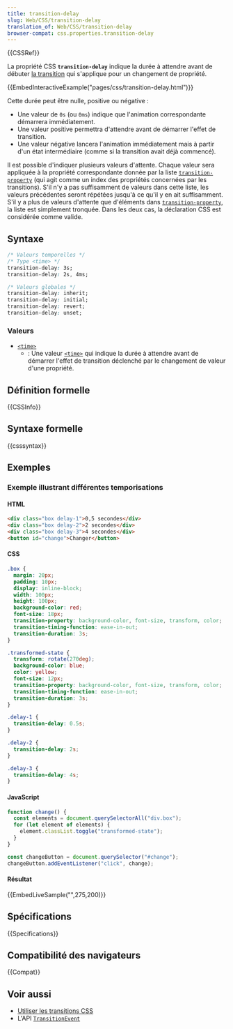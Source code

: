 ```yaml
---
title: transition-delay
slug: Web/CSS/transition-delay
translation_of: Web/CSS/transition-delay
browser-compat: css.properties.transition-delay
---
```


{{CSSRef}}

La propriété CSS **`transition-delay`** indique la durée à attendre avant de débuter [la transition](/fr/docs/Web/CSS/CSS_Transitions/Using_CSS_transitions) qui s'applique pour un changement de propriété.

{{EmbedInteractiveExample("pages/css/transition-delay.html")}}

Cette durée peut être nulle, positive ou négative&nbsp;:

- Une valeur de `0s` (ou `0ms`) indique que l'animation correspondante démarrera immédiatement.
- Une valeur positive permettra d'attendre avant de démarrer l'effet de transition.
- Une valeur négative lancera l'animation immédiatement mais à partir d'un état intermédiaire (comme si la transition avait déjà commencé).

Il est possible d'indiquer plusieurs valeurs d'attente. Chaque valeur sera appliquée à la propriété correspondante donnée par la liste [`transition-property`](/fr/docs/Web/CSS/transition-property) (qui agit comme un index des propriétés concernées par les transitions). S'il n'y a pas suffisamment de valeurs dans cette liste, les valeurs précédentes seront répétées jusqu'à ce qu'il y en ait suffisamment. S'il y a plus de valeurs d'attente que d'éléments dans [`transition-property`](/fr/docs/Web/CSS/transition-property), la liste est simplement tronquée. Dans les deux cas, la déclaration CSS est considérée comme valide.

## Syntaxe

```css
/* Valeurs temporelles */
/* Type <time> */
transition-delay: 3s;
transition-delay: 2s, 4ms;

/* Valeurs globales */
transition-delay: inherit;
transition-delay: initial;
transition-delay: revert;
transition-delay: unset;
```

### Valeurs

- [`<time>`](/fr/docs/Web/CSS/time)
  - : Une valeur [`<time>`](/fr/docs/Web/CSS/time) qui indique la durée à attendre avant de démarrer l'effet de transition déclenché par le changement de valeur d'une propriété.

## Définition formelle

{{CSSInfo}}

## Syntaxe formelle

{{csssyntax}}

## Exemples

### Exemple illustrant différentes temporisations

#### HTML

```html
<div class="box delay-1">0,5 secondes</div>
<div class="box delay-2">2 secondes</div>
<div class="box delay-3">4 secondes</div>
<button id="change">Changer</button>
```

#### CSS

```css
.box {
  margin: 20px;
  padding: 10px;
  display: inline-block;
  width: 100px;
  height: 100px;
  background-color: red;
  font-size: 18px;
  transition-property: background-color, font-size, transform, color;
  transition-timing-function: ease-in-out;
  transition-duration: 3s;
}

.transformed-state {
  transform: rotate(270deg);
  background-color: blue;
  color: yellow;
  font-size: 12px;
  transition-property: background-color, font-size, transform, color;
  transition-timing-function: ease-in-out;
  transition-duration: 3s;
}

.delay-1 {
  transition-delay: 0.5s;
}

.delay-2 {
  transition-delay: 2s;
}

.delay-3 {
  transition-delay: 4s;
}
```

#### JavaScript

```js
function change() {
  const elements = document.querySelectorAll("div.box");
  for (let element of elements) {
    element.classList.toggle("transformed-state");
  }
}

const changeButton = document.querySelector("#change");
changeButton.addEventListener("click", change);
```

#### Résultat

{{EmbedLiveSample("",275,200)}}

## Spécifications

{{Specifications}}

## Compatibilité des navigateurs

{{Compat}}

## Voir aussi

- [Utiliser les transitions CSS](/fr/docs/Web/CSS/CSS_Transitions/Using_CSS_transitions)
- L'API [`TransitionEvent`](/fr/docs/Web/API/TransitionEvent)
